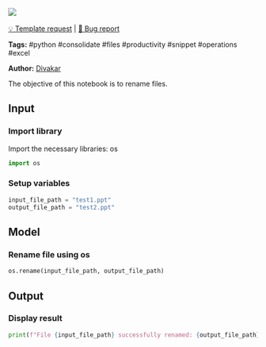 <a href="https://app.naas.ai/user-redirect/naas/downloader?url=https://raw.githubusercontent.com/jupyter-naas/awesome-notebooks/master/Python/Python_Rename_file.ipynb" target="_parent"><img src="https://naasai-public.s3.eu-west-3.amazonaws.com/open_in_naas.svg"/></a><br><br><a href="https://github.com/jupyter-naas/awesome-notebooks/issues/new?assignees=&labels=&template=template-request.md&title=Tool+-+Action+of+the+notebook+">💡 Template request</a> | <a href="https://github.com/jupyter-naas/awesome-notebooks/issues/new?assignees=&labels=&template=bug_report.md&title=">🚨 Bug report</a>

**Tags:** #python #consolidate #files #productivity #snippet #operations #excel

**Author:** [Divakar](https://www.linkedin.com/in/divakar-r-9b34b86b/)

The objective of this notebook is to rename files. 

## Input 

### Import library
Import the necessary libraries: os


```python
import os
```

### Setup variables


```python
input_file_path = "test1.ppt"
output_file_path = "test2.ppt"
```

## Model

### Rename file using os


```python
os.rename(input_file_path, output_file_path)
```

## Output

### Display result


```python
print(f"File {input_file_path} successfully renamed: {output_file_path}!")
```
